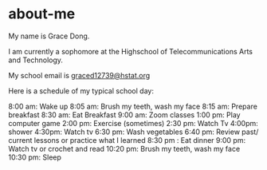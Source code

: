 # about-me

My name is Grace Dong.

I am currently a sophomore at the Highschool of Telecommunications Arts and Technology.

My school email is graced12739@hstat.org

Here is a schedule of my typical school day:

8:00 am: Wake up
8:05 am: Brush my teeth, wash my face
8:15 am: Prepare breakfast
8:30 am: Eat Breakfast
9:00 am: Zoom classes
1:00 pm: Play computer game
2:00 pm: Exercise (sometimes)
2:30 pm: Watch Tv
4:00pm: shower
4:30pm: Watch tv
6:30 pm: Wash vegetables
6:40 pm: Review past/ current lessons or practice what I learned
8:30 pm : Eat dinner
9:00 pm: Watch tv or crochet and read 
10:20 pm: Brush my teeth, wash my face
10:30 pm: Sleep 

